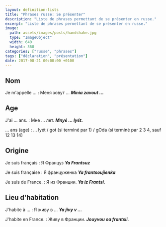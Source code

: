 ```yaml
---
layout: definition-lists
title: "Phrases russe: Se présenter"
description: "Liste de phrases permettant de se présenter en russe."
excerpt: "Liste de phrases permettant de se présenter en russe."
image:
  path: assets/images/posts/handshake.jpg
  type: "ImageObject"
  width: 640
  height: 360
categories: ["russe", "phrases"]
tags: ["déclaration", "présentation"]
date: 2017-08-21 00:00:00 +0100
---
```


## Nom

Je m'appelle …
: Меня зовут …
*__Minia zavout …__*


## Age

J'ai … ans.
: Мне … лет.
*__Mnyé … lyét.__*

… ans (age)
: … lyét / got (si terminé par 1) / gOda (si terminé par 2 3 4, sauf 12 13 14)


## Origine

Je suis français
: Я Француз
*__Ya Frantsuz__*

Je suis française
: Я француженка
*__Ya frantsoujienka__*

Je suis de France.
: Я из Франции.
*__Ya iz Frantsi.__*


## Lieu d'habitation

J'habite à …
: Я живу в …
*__Ya jivy v …__*

J'habite en France.
: Живу в Франции.
*__Jouyvou oa frantsii.__*
